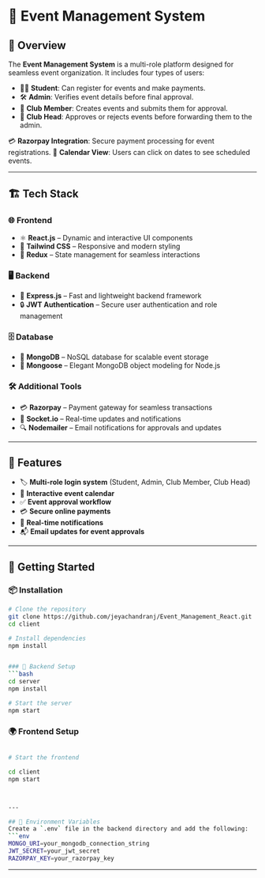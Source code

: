 # 📅 Event Management System

## 🚀 Overview
The **Event Management System** is a multi-role platform designed for seamless event organization. It includes four types of users:
- 👨‍🎓 **Student**: Can register for events and make payments.
- 🛠️ **Admin**: Verifies event details before final approval.
- 👥 **Club Member**: Creates events and submits them for approval.
- 🎩 **Club Head**: Approves or rejects events before forwarding them to the admin.

💳 **Razorpay Integration**: Secure payment processing for event registrations.
📆 **Calendar View**: Users can click on dates to see scheduled events.

---

## 🏗️ Tech Stack

### 🌐 Frontend
- ⚛️ **React.js** – Dynamic and interactive UI components
- 🎨 **Tailwind CSS** – Responsive and modern styling
- 🔄 **Redux** – State management for seamless interactions

### 🖥️ Backend
- 🚀 **Express.js** – Fast and lightweight backend framework
- 🔒 **JWT Authentication** – Secure user authentication and role management

### 🗄️ Database
- 🍃 **MongoDB** – NoSQL database for scalable event storage
- 🔄 **Mongoose** – Elegant MongoDB object modeling for Node.js

### 🛠️ Additional Tools
- 💳 **Razorpay** – Payment gateway for seamless transactions
- 📡 **Socket.io** – Real-time updates and notifications
- 🔍 **Nodemailer** – Email notifications for approvals and updates

---

## 📌 Features
- 🏷️ **Multi-role login system** (Student, Admin, Club Member, Club Head)
- 📅 **Interactive event calendar**
- ✅ **Event approval workflow**
- 💳 **Secure online payments**
- 📢 **Real-time notifications**
- 📬 **Email updates for event approvals**

---

## 🚀 Getting Started

### 📦 Installation
```bash
# Clone the repository
git clone https://github.com/jeyachandranj/Event_Management_React.git
cd client

# Install dependencies
npm install


### 🔧 Backend Setup
```bash
cd server
npm install

# Start the server
npm start
```

### 🌍 Frontend Setup
```bash

# Start the frontend

cd client
npm start



---

## 🔑 Environment Variables
Create a `.env` file in the backend directory and add the following:
```env
MONGO_URI=your_mongodb_connection_string
JWT_SECRET=your_jwt_secret
RAZORPAY_KEY=your_razorpay_key
```

---


